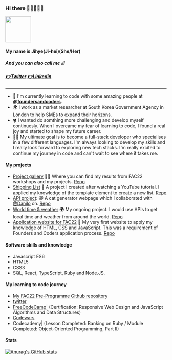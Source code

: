 ### Hi there 👋👋👋👋👋 

<img src="https://media.giphy.com/media/dxn6fRlTIShoeBr69N/giphy.gif" width="80" height="80">

#### My name is Jihye(Ji-hei)(She/Her)  
##### And you can also call me Ji 
##### [👉Twitter](https://twitter.com/jihye_pak) [👉Linkedin](https://www.linkedin.com/in/jihyepak41/)
---

- 🌱 I'm currently learning to code with some amazing people at [**@foundersandcoders**](https://github.com/foundersandcoders).
- 🌍 I work as a market researcher at South Korea Government Agency in London to help SMEs to expand their horizons.
- 🍀 I wanted do somthing more challenging and develop myself continuesly. When I overcame my fear of learning to code, I found a real joy and started to shape my future career. 
- 👩‍💻 My ultimate goal is to become a full-stack developer who specialises in a few different languages. I'm always looking to develop my skills and I really look forward to exploring new tech stacks. I'm really excited to continue my journey in code and can't wait to see where it takes me.

#### My projects 
- [Project gallery](https://jijip41.github.io/Ji-Projects-Gallery/) 👩‍💻 Where you can find my results from FAC22 workshops and my projects. [Repo](https://github.com/jijip41/Ji-Projects-Gallery)
- [Shipping List](https://jijip41.github.io/Shopping-list/) 🛒 A project I created after watching a YouTube tutorial. I applied my knowledge of the template element to create a new list. [Repo](https://github.com/jijip41/Shopping-list)
- [API project](https://fac22.github.io/tiger-not-a-cat/): 😸 A cat generator webpage which I collaborated with [@Danilo](https://github.com/danilo-cupido) on. [Repo](https://github.com/fac22/tiger-not-a-cat)
- [World time & weather](https://jijip41.github.io/world-time-weather/) 🌍 My ongoing project. I would use APIs to get local time and weather from around the world. [Repo](https://github.com/jijip41/world-time-weather)
- [Application website for FAC22](https://jijip41.github.io/my-website) 💚 My very first website to apply my knowledge of HTML, CSS and JavaScript. This was a requirement of Founders and Coders application process. [Repo](https://github.com/fac22/tiger-not-a-cat)


#### Software skills and knowledge
- Javascript ES6
- HTML5
- CSS3
- SQL, React, TypeScript, Ruby and Node.JS.

#### My learning to code journey
- [My FAC22 Pre-Programme Github repository](https://github.com/jijip41/FAC22-Pre-Programme)
- [twitter](https://twitter.com/jihye_pak)
- [FreeCodeCamp|](https://www.freecodecamp.org/jhp) (Certification: Responsive Web Design
 and JavaScript Algorithms and Data Structures)
- [Codewars](https://www.codewars.com/users/Jihye_P)
- Codecademy| (Lesson Completed: Banking on Ruby / Module Completed: Object-Oriented Programming, Part II)

#### Stats
[![Anurag's GitHub stats](https://github-readme-stats.vercel.app/api?username=jijip41)](https://github.com/anuraghazra/github-readme-stats)

